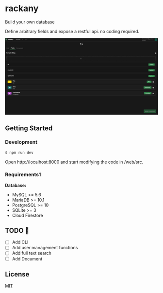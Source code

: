 # rackany

Build your own database


Define arbitrary fields and expose a restful api. no coding required.

![image](img/rackany.jpeg)

## Getting Started

### Development

```bash
$ npm run dev
```

Open http://localhost:8000 and start modifying the code in /web/src.

### Requirements1

**Database:**

- MySQL >= 5.6
- MariaDB >= 10.1
- PostgreSQL >= 10
- SQLite >= 3
- Cloud Firestore

## TODO :construction:

- [ ] Add CLI
- [ ] Add user management functions
- [ ] Add full text search
- [ ] Add Document

## License

[MIT](http://opensource.org/licenses/MIT)
